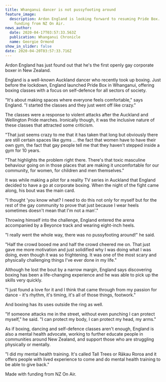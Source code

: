 ```yaml
---
title: Whanganui dancer is not pussyfooting around
feature_image:
  description: Ardon England is looking forward to resuming Pride Box. Made with
    funding from NZ On Air.
news_author:
  date: 2020-04-17T03:57:33.563Z
  publication: Whanganui Chronicle
  name: Georgie Ormond
show_in_slider: false
date: 2020-04-20T03:57:33.716Z
---
```

Ardon England has just found out that he's the first openly gay corporate boxer in New Zealand.

England is a well-known Auckland dancer who recently took up boxing. Just before the lockdown, England launched Pride Box in Whanganui, offering boxing classes with a focus on self-defence for all sectors of society.

"It's about making spaces where everyone feels comfortable," says England. "I started the classes and they just went off like crazy."

The classes were a response to violent attacks after the Auckland and Wellington Pride marches. Ironically though, it was the inclusive nature of these classes that attracted some criticism.

"That just seems crazy to me that it has taken that long but obviously there are still certain spaces like gyms ... the fact that women have to have their own gym, the fact that gay people tell me that they haven't stepped inside a gym for 10 years.

"That highlights the problem right there. There's that toxic masculine behaviour going on in those places that are making it uncomfortable for our community, for women, for children and men themselves."

It was while making a pilot for a reality TV series in Auckland that England decided to have a go at corporate boxing. When the night of the fight came along, his bout was the main card.

"I thought 'you know what? I need to do this not only for myself but for the rest of the gay community to prove that just because I wear heels sometimes doesn't mean that I'm not a man'."

Throwing himself into the challenge, England entered the arena accompanied by a Beyonce track and wearing eight-inch heels.

"I really went the whole way, there was no pussyfooting around!" he said.

"Half the crowd booed me and half the crowd cheered me on. That just gave me more motivation and just solidified why I was doing what I was doing, even though it was so frightening. It was one of the most scary and physically challenging things I've ever done in my life."

Although he lost the bout by a narrow margin, England says discovering boxing has been a life-changing experience and he was able to pick up the skills very quickly.

"I just found a love for it and I think that came through from my passion for dance - it's rhythm, it's timing, it's all of those things, footwork."

And boxing has its uses outside the ring as well.

"If someone attacks me in the street, without even punching I can protect myself," he said. "I can protect my body, I can protect my head, my arms."

As if boxing, dancing and self-defence classes aren't enough, England is also a mental health advocate, working to further educate people in communities around New Zealand, and support those who are struggling physically or mentally.

"I did my mental health training. It's called Tall Trees or Rākau Roroa and it offers people with lived experience to come and do mental health training to be able to give back."

Made with funding from NZ On Air.

